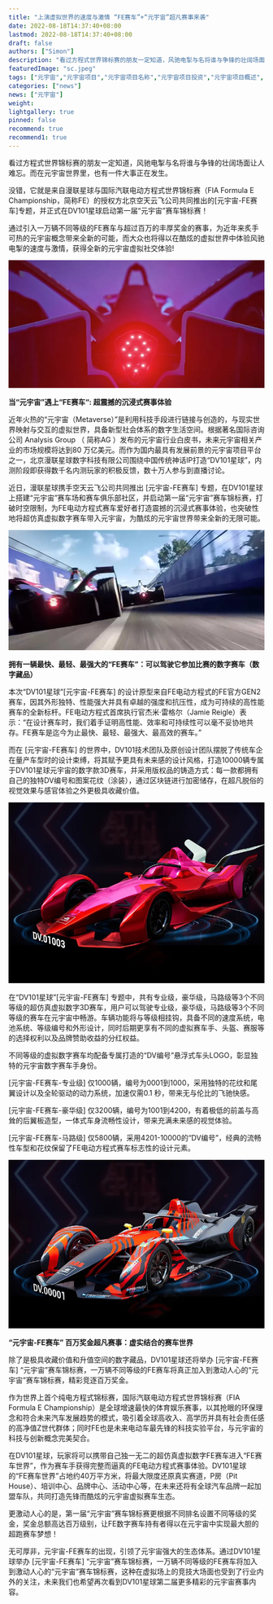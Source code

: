 ```yaml
---
title: "上演虚拟世界的速度与激情 “FE赛车”+“元宇宙”超凡赛事来袭"
date: 2022-08-18T14:37:40+08:00
lastmod: 2022-08-18T14:37:40+08:00
draft: false
authors: ["Simon"]
description: "看过方程式世界锦标赛的朋友一定知道，风驰电掣与名将谁与争锋的壮阔场面让人难忘。而在元宇宙世界里，也有一件大事正在发生。没错，它就是来自漫联星球与国际汽联电动方程式世界锦标赛（FIA Formula E Championship，简称FE）的授权方北京空天云飞公司共同推出的[元宇宙-FE赛车]专题，并正式在DV101星球启动第一届“元宇宙”赛车锦标赛！"
featuredImage: "sc.jpeg"
tags: ["元宇宙","元宇宙项目","元宇宙项目名称","元宇宙项目投资","元宇宙项目概述","MetaWorld"]
categories: ["news"]
news: ["元宇宙"]
weight: 
lightgallery: true
pinned: false
recommend: true
recommend1: true
---
```


看过方程式世界锦标赛的朋友一定知道，风驰电掣与名将谁与争锋的壮阔场面让人难忘。而在元宇宙世界里，也有一件大事正在发生。

没错，它就是来自漫联星球与国际汽联电动方程式世界锦标赛（FIA Formula E Championship，简称FE）的授权方北京空天云飞公司共同推出的[元宇宙-FE赛车]专题，并正式在DV101星球启动第一届“元宇宙”赛车锦标赛！

通过引入一万辆不同等级的FE赛车与超过百万的丰厚奖金的赛事，为近年来炙手可热的元宇宙概念带来全新的可能，而大众也将得以在酷炫的虚拟世界中体验风驰电掣的速度与激情，获得全新的元宇宙虚拟社交体验!

![配图](sc1.jpeg)

**当“元宇宙”遇上“FE赛车“: 超震撼的沉浸式赛事体验**

近年火热的“元宇宙（Metaverse）”是利用科技手段进行链接与创造的，与现实世界映射与交互的虚拟世界，具备新型社会体系的数字生活空间。根据著名国际咨询公司 Analysis Group （ 简称AG ）发布的元宇宙行业白皮书，未来元宇宙相关产业的市场规模将达到80 万亿美元。而作为国内最具有发展前景的元宇宙项目平台之一，北京漫联星球数字科技有限公司围绕中国传统神话IP打造“DV101星球”，内测阶段即获得数千名内测玩家的积极反馈，数十万人参与到直播讨论。

近日，漫联星球携手空天云飞公司共同推出 [元宇宙-FE赛车] 专题，在DV101星球上搭建“元宇宙”赛车场和赛车俱乐部社区，并启动第一届“元宇宙”赛车锦标赛，打破时空限制，为FE电动方程式赛车爱好者打造震撼的沉浸式赛事体验，也突破性地将超仿真虚拟数字赛车带入元宇宙，为酷炫的元宇宙世界带来全新的无限可能。

![配图](sc2.jpeg)

**拥有一辆最快、最轻、最强大的“FE赛车”：可以驾驶它参加比赛的数字赛车（数字藏品）**

本次“DV101星球”[元宇宙-FE赛车] 的设计原型来自FE电动方程式的FE官方GEN2赛车，因其外形独特、性能强大并具有卓越的强度和抗压性，成为可持续的高性能赛车的全新标杆。FE电动方程式首席执行官杰米·雷格尔（Jamie Reigle）表示：“在设计赛车时，我们着手证明高性能、效率和可持续性可以毫不妥协地共存。FE赛车是迄今为止最快、最轻、最强大、最高效的赛车。”

而在 [元宇宙-FE赛车] 的世界中，DV101技术团队及原创设计团队摆脱了传统车企在量产车型时的设计束缚，将其赋予更具有未来感的设计风格，打造10000辆专属于DV101星球元宇宙的数字款3D赛车，并采用版权品的铸造方式：每一款都拥有自己的独特DV编号和图案花纹（涂装），通过区块链进行加密储存，在超凡脱俗的视觉效果与感官体验之外更极具收藏价值。

![配图](sc3.jpeg)

在“DV101星球”[元宇宙-FE赛车] 专题中，共有专业级，豪华级，马路级等3个不同等级的超仿真虚拟数字3D赛车，用户可以驾驶专业级，豪华级，马路级等3个不同等级的赛车在元宇宙中畅游。车辆功能将与等级相挂钩，具备不同的速度系统，电池系统、等级编号和外形设计，同时后期更享有不同的虚拟赛车手、头盔、赛服等的选择权利以及品牌赞助收益的分红权益。

不同等级的虚拟数字赛车均配备专属打造的“DV编号”悬浮式车头LOGO，彰显独特的元宇宙数字赛车手身份。

[元宇宙-FE赛车-专业级] 仅1000辆，编号为0001到1000，采用独特的花纹和尾翼设计以及全轮驱动的动力系统，加速仅需0.1 秒，带来无与伦比的飞驰快感。

[元宇宙-FE赛车-豪华级] 仅3200辆，编号为1001到4200，有着极低的前盖与高耸的后翼板造型，一体式车身流畅性设计，带来充满未来感的视觉体验。

[元宇宙-FE赛车-马路级] 仅5800辆，采用4201-10000的“DV编号”，经典的流畅性车型和花纹保留了FE电动方程式赛车标志性的设计元素。

![配图](sc4.jpeg)

**“元宇宙-FE赛车” 百万奖金超凡赛事：虚实结合的赛车世界**

除了是极具收藏价值和升值空间的数字藏品，DV101星球还将举办 [元宇宙-FE赛车] “元宇宙”赛车锦标赛，一万辆不同等级的FE赛车将真正加入到激动人心的“元宇宙”赛车锦标赛，精彩竞逐百万奖金。

作为世界上首个纯电方程式锦标赛，国际汽联电动方程式世界锦标赛（FIA Formula E Championship）是全球增速最快的体育娱乐赛事，以其抢眼的环保理念和符合未来汽车发展趋势的模式，吸引着全球高收入、高学历并具有社会责任感的高净值Z世代群体；同时FE也是未来电动车最先锋的科技实验平台，与元宇宙的科技与创新概念完美契合。

在DV101星球，玩家将可以携带自己独一无二的超仿真虚拟数字FE赛车进入“FE赛车世界”，作为赛车手获得完整而逼真的FE电动方程式赛事体验。DV101星球的“FE赛车世界”占地约40万平方米，将最大限度还原真实赛道，P房（Pit House）、培训中心、品牌中心、活动中心等，在未来还将有全球汽车品牌一起加盟车队，共同打造先锋而酷炫的元宇宙虚拟赛车生态。

更激动人心的是，第一届“元宇宙”赛车锦标赛更根据不同排名设置不同等级的奖金，奖金总额高达百万级别，让FE数字赛车持有者得以在元宇宙中实现最大胆的超跑赛车梦想！

无可厚非，元宇宙-FE赛车的出现，引领了元宇宙强大的生态体系。通过DV101星球举办 [元宇宙-FE赛车] “元宇宙”赛车锦标赛，一万辆不同等级的FE赛车将加入到激动人心的“元宇宙”赛车锦标赛，这种在虚拟场上的竞技大场面也受到了行业内外的关注，未来我们也希望再次看到DV101星球第二届更多精彩的元宇宙赛事内容。
